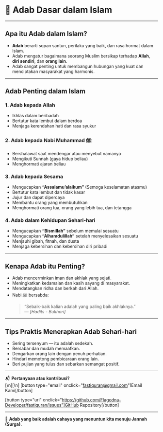# 🕌 Adab Dasar dalam Islam

---

## Apa itu Adab dalam Islam?

- **Adab** berarti sopan santun, perilaku yang baik, dan rasa hormat dalam Islam.
- Adab mengatur bagaimana seorang Muslim bersikap terhadap **Allah**, **diri sendiri**, dan **orang lain**.
- Adab sangat penting untuk membangun hubungan yang kuat dan menciptakan masyarakat yang harmonis.

---

## Adab Penting dalam Islam

### 1. Adab kepada Allah

- Ikhlas dalam beribadah
- Bertutur kata lembut dalam berdoa
- Menjaga kerendahan hati dan rasa syukur

### 2. Adab kepada Nabi Muhammad ﷺ

- Bershalawat saat mendengar atau menyebut namanya
- Mengikuti Sunnah (gaya hidup beliau)
- Menghormati ajaran beliau

### 3. Adab kepada Sesama

- Mengucapkan **“Assalamu’alaikum”** (Semoga keselamatan atasmu)
- Bertutur kata lembut dan tidak kasar
- Jujur dan dapat dipercaya
- Membantu orang yang membutuhkan
- Menghormati orang tua, orang yang lebih tua, dan tetangga

### 4. Adab dalam Kehidupan Sehari-hari

- Mengucapkan **“Bismillah”** sebelum memulai sesuatu
- Mengucapkan **“Alhamdulillah”** setelah menyelesaikan sesuatu
- Menjauhi gibah, fitnah, dan dusta
- Menjaga kebersihan dan kebersihan diri pribadi

---

## Kenapa Adab itu Penting?

- Adab mencerminkan iman dan akhlak yang sejati.
- Meningkatkan kedamaian dan kasih sayang di masyarakat.
- Mendatangkan ridha dan berkah dari Allah.
- Nabi ﷺ bersabda:
  > “Sebaik-baik kalian adalah yang paling baik akhlaknya.”  
  > — _[Hadits - Bukhari]_

---

## Tips Praktis Menerapkan Adab Sehari-hari

- Sering tersenyum — itu adalah sedekah.
- Bersabar dan mudah memaafkan.
- Dengarkan orang lain dengan penuh perhatian.
- Hindari memotong pembicaraan orang lain.
- Beri pujian yang tulus dan sebarkan semangat positif.

---

📬 **Pertanyaan atau kontribusi?**  
[\n][\n]
[button type="email" onclick="fastiquran@gmail.com"]Email Kami[/button]

[button type="url" onclick="https://github.com/Flagodna-Developer/fastiquran/issues"]GitHub Repository[/button]

---

🌟 **Adab yang baik adalah cahaya yang menuntun kita menuju Jannah (Surga).**
